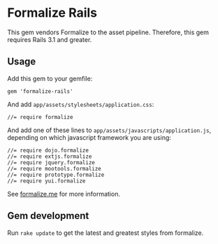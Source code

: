 # Formalize Rails

This gem vendors Formalize to the asset pipeline. Therefore, this gem requires Rails 3.1 and
greater.

## Usage

Add this gem to your gemfile:

    gem 'formalize-rails'

And add `app/assets/stylesheets/application.css`:

    //= require formalize

And add one of these lines to `app/assets/javascripts/application.js`, depending on which javascript
framework you are using:

    //= require dojo.formalize
    //= require extjs.formalize
    //= require jquery.formalize
    //= require mootools.formalize
    //= require prototype.formalize
    //= require yui.formalize

See [formalize.me](http://formalize.me) for more information.

## Gem development

Run `rake update` to get the latest and greatest styles from formalize.
